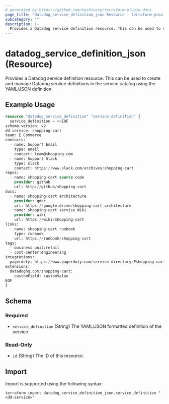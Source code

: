 ```yaml
---
# generated by https://github.com/hashicorp/terraform-plugin-docs
page_title: "datadog_service_definition_json Resource - terraform-provider-datadog"
subcategory: ""
description: |-
  Provides a Datadog service definition resource. This can be used to create and manage Datadog service definitions in the service catalog using the YAML/JSON definition.
---
```


# datadog_service_definition_json (Resource)

Provides a Datadog service definition resource. This can be used to create and manage Datadog service definitions in the service catalog using the YAML/JSON definition.

## Example Usage

```terraform
resource "datadog_service_definition" "service_definition" {
  service_definition = <<EOF
schema-version: v2
dd-service: shopping-cart
team: E Commerce
contacts:
  - name: Support Email
    type: email
    contact: team@shopping.com
  - name: Support Slack
    type: slack
    contact: https://www.slack.com/archives/shopping-cart
repos:
  - name: shopping-cart source code
    provider: github
    url: http://github/shopping-cart
docs:
  - name: shopping-cart architecture
    provider: gdoc
    url: https://google.drive/shopping-cart-architecture
  - name: shopping-cart service Wiki
    provider: wiki
    url: https://wiki/shopping-cart
links:
  - name: shopping-cart runbook
    type: runbook
    url: https://runbook/shopping-cart
tags:
  - business-unit:retail
  - cost-center:engineering
integrations:
  pagerduty: https://www.pagerduty.com/service-directory/Pshopping-cart
extensions:
  datadoghq.com/shopping-cart:
    customField: customValue
EOF
}
```

<!-- schema generated by tfplugindocs -->
## Schema

### Required

- `service_definition` (String) The YAML/JSON formatted definition of the service

### Read-Only

- `id` (String) The ID of this resource.

## Import

Import is supported using the following syntax:

```shell
terraform import datadog_service_definition_json.service_definition "<dd-service>"
```
